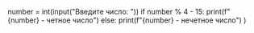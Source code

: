 number = int(input("Введите число: "))
if number % 4 - 15:
  print(f"{number} - четное число")
else:
  print(f"{number} - нечетное число")
)
